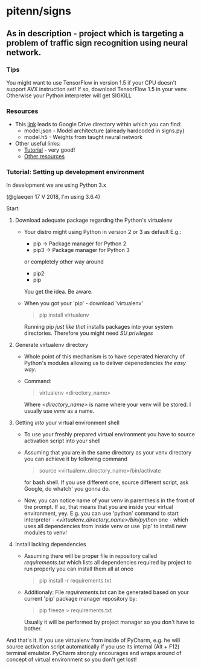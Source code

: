 pitenn/signs
============

As in description - project which is targeting a problem of traffic sign recognition using neural network.
----------------------------------------------------------------------------------------------------------
### Tips ###

You might want to use TensorFlow in version 1.5 if your CPU doesn't support AVX instruction set!
If so, download TensorFlow 1.5 in your venv. Otherwise your Python interpreter will get SIGKILL

### Resources ###

*  This [link](https://drive.google.com/open?id=1W7cLXCiRc3f3CP4Y-u6s2YqYVaCIgVb8) 
leads to Google Drive directory within which you can find:
   *  model.json - Model architecture (already hardcoded in signs.py)
   *  model.h5 - Weights from taught neural network
*  Other useful links:
   *  [Tutorial](https://chsasank.github.io/keras-tutorial.html) - very good!
   *  [Other resources](https://medium.com/@waleedka/traffic-sign-recognition-with-tensorflow-629dffc391a6)

### Tutorial: Setting up development environment ###
In development we are using Python 3.x 

(@glaeqen 17 V 2018, I'm using 3.6.4)

Start:
1.  Download adequate package regarding the Python's virtualenv
    *  Your distro might using Python in version 2 or 3 as default
       E.g.: 
       *  pip -> Package manager for Python 2
       *  pip3 -> Package manager for Python 3

       or completely other way around
       *  pip2
       *  pip

       You get the idea. Be aware.
       
    *  When you got your 'pip' - download 'virtualenv'

       > pip install virtualenv

       Running pip _just like that_ installs packages into your system directories.
       Therefore you might need *SU privileges*
2.  Generate virtualenv directory
    *  Whole point of this mechanism is to have seperated hierarchy of Python's modules allowing us
       to deliver depenedencies _the easy way_.
    *  Command:

       > virtualenv <directory\_name>

       Where _<directory_name>_ is name where your venv will be stored. I usually use _venv_ as a name.
       
3.  Getting _into_ your virtual environment shell
    *  To use your freshly prepared virtual environment you have to source activation script into your shell
    *  Assuming that you are in the same directory as your venv directory you can achieve it by following command

       > source <virtualenv\_directory\_name>/bin/activate
       
       for bash shell. If you use different one, source different script, ask Google, do whatch' you gonna do.

    *  Now, you can notice name of your venv in parenthesis in the front of the prompt. If so, that means that
       you are inside your virtual environment, yey. E.g. you can use 'python' command to start interpreter -
       *<virtualenv\_directory\_name>/bin/python* one - which uses all dependencies from inside venv or use 'pip' to install
       new modules to venv!

4.  Install lacking dependencies
    *  Assuming there will be proper file in repository called *requirements.txt* which lists all dependencies
       required by project to run properly you can install them all at once

       > pip install -r requirements.txt

    *  Additionaly: File *requirements.txt* can be generated based on your current 'pip' package manager repository by:

       > pip freeze > requirements.txt

       Usually it will be performed by project manager so you don't have to bother.
    
And that's it. If you use virtualenv from inside of PyCharm, e.g. he will source activation script automatically 
if you use its internal (Alt + F12) terminal emulator. PyCharm strongly encourages and wraps around of concept 
of virtual environment so you don't get lost!
